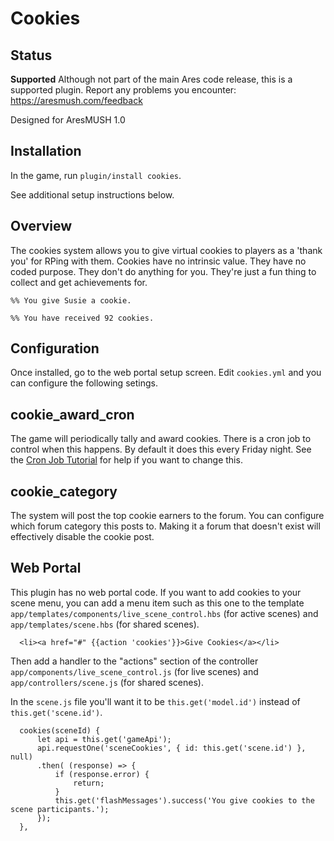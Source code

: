 # Cookies

## Status

**Supported** Although not part of the main Ares code release, this is a supported plugin.  Report any problems you encounter: https://aresmush.com/feedback

Designed for AresMUSH 1.0

## Installation

In the game, run `plugin/install cookies`.

See additional setup instructions below.

## Overview

The cookies system allows you to give virtual cookies to players as a 'thank you' for RPing with them.  Cookies have no intrinsic value.  They have no coded purpose.  They don't do anything for you.  They're just a fun thing to collect and get achievements for.

    %% You give Susie a cookie.
    
    %% You have received 92 cookies.

## Configuration

Once installed, go to the web portal setup screen.  Edit `cookies.yml` and you can configure the following setings.

## cookie_award_cron

The game will periodically tally and award cookies.  There is a cron job to control when this happens.  By default it does this every Friday night.  See the [Cron Job Tutorial](http://www.aresmush.com/tutorials/code/cron.html) for help if you want to change this.

## cookie_category

The system will post the top cookie earners to the forum.  You can configure which forum category this posts to.  Making it a forum that doesn't exist will effectively disable the cookie post.

## Web Portal

This plugin has no web portal code.  If you want to add cookies to your scene menu, you can add a menu item such as this one to the template `app/templates/components/live_scene_control.hbs` (for active scenes) and `app/templates/scene.hbs` (for shared scenes).

      <li><a href="#" {{action 'cookies'}}>Give Cookies</a></li>

Then add a handler to the "actions" section of the controller `app/components/live_scene_control.js` (for live scenes) and `app/controllers/scene.js` (for shared scenes). 

In the `scene.js` file you'll want it to be `this.get('model.id')` instead of `this.get('scene.id')`.

      cookies(sceneId) {
          let api = this.get('gameApi');
          api.requestOne('sceneCookies', { id: this.get('scene.id') }, null)
          .then( (response) => {
              if (response.error) {
                  return;
              }
              this.get('flashMessages').success('You give cookies to the scene participants.');
          });
      },
